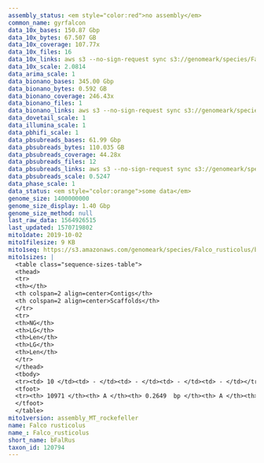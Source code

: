 ```yaml
---
assembly_status: <em style="color:red">no assembly</em>
common_name: gyrfalcon
data_10x_bases: 150.87 Gbp
data_10x_bytes: 67.507 GB
data_10x_coverage: 107.77x
data_10x_files: 16
data_10x_links: aws s3 --no-sign-request sync s3://genomeark/species/Falco_rusticolus/bFalRus1/genomic_data/10x/ .<br>
data_10x_scale: 2.0814
data_arima_scale: 1
data_bionano_bases: 345.00 Gbp
data_bionano_bytes: 0.592 GB
data_bionano_coverage: 246.43x
data_bionano_files: 1
data_bionano_links: aws s3 --no-sign-request sync s3://genomeark/species/Falco_rusticolus/bFalRus1/genomic_data/bionano/ .<br>
data_dovetail_scale: 1
data_illumina_scale: 1
data_pbhifi_scale: 1
data_pbsubreads_bases: 61.99 Gbp
data_pbsubreads_bytes: 110.035 GB
data_pbsubreads_coverage: 44.28x
data_pbsubreads_files: 12
data_pbsubreads_links: aws s3 --no-sign-request sync s3://genomeark/species/Falco_rusticolus/bFalRus1/genomic_data/pacbio/ . --exclude "*ccs.bam*"<br>
data_pbsubreads_scale: 0.5247
data_phase_scale: 1
data_status: <em style="color:orange">some data</em>
genome_size: 1400000000
genome_size_display: 1.40 Gbp
genome_size_method: null
last_raw_data: 1564926515
last_updated: 1570719802
mito1date: 2019-10-02
mito1filesize: 9 KB
mito1seq: https://s3.amazonaws.com/genomeark/species/Falco_rusticolus/bFalRus1/assembly_MT_rockefeller/bFalRus1.MT.20191002.fasta.gz
mito1sizes: |
  <table class="sequence-sizes-table">
  <thead>
  <tr>
  <th></th>
  <th colspan=2 align=center>Contigs</th>
  <th colspan=2 align=center>Scaffolds</th>
  </tr>
  <tr>
  <th>NG</th>
  <th>LG</th>
  <th>Len</th>
  <th>LG</th>
  <th>Len</th>
  </tr>
  </thead>
  <tbody>
  <tr><td> 10 </td><td> - </td><td> - </td><td> - </td><td> - </td></tr>  <tr><td> 20 </td><td> - </td><td> - </td><td> - </td><td> - </td></tr>  <tr><td> 30 </td><td> - </td><td> - </td><td> - </td><td> - </td></tr>  <tr><td> 40 </td><td> - </td><td> - </td><td> - </td><td> - </td></tr>  <tr style="background-color:#cccccc;"><td> 50 </td><td> - </td><td style="background-color:#ff8888;"> - </td><td> - </td><td style="background-color:#ff8888;"> - </td></tr>  <tr><td> 60 </td><td> - </td><td> - </td><td> - </td><td> - </td></tr>  <tr><td> 70 </td><td> - </td><td> - </td><td> - </td><td> - </td></tr>  <tr><td> 80 </td><td> - </td><td> - </td><td> - </td><td> - </td></tr>  <tr><td> 90 </td><td> - </td><td> - </td><td> - </td><td> - </td></tr>  <tr><td> 100 </td><td> - </td><td> - </td><td> - </td><td> - </td></tr>  </tbody>
  <tfoot>
  <tr><th> 10971 </th><th> A </th><th> 0.2649  bp </th><th> A </th><th> 0.2649  bp </th></tr>
  </tfoot>
  </table>
mito1version: assembly_MT_rockefeller
name: Falco rusticolus
name_: Falco_rusticolus
short_name: bFalRus
taxon_id: 120794
---
```

